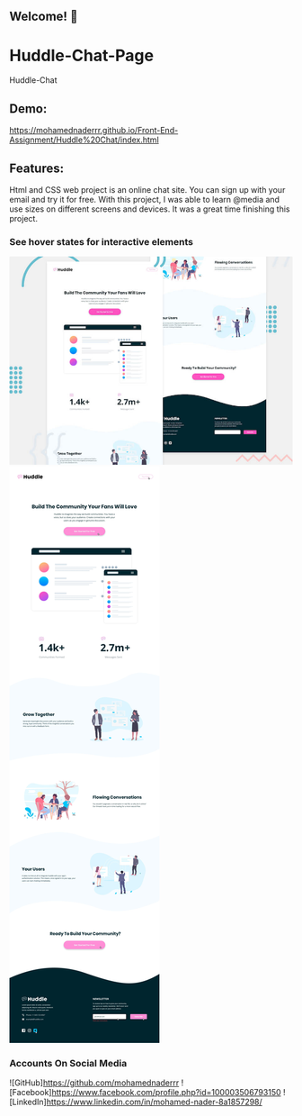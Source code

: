 ## Welcome! 👋

# Huddle-Chat-Page
Huddle-Chat
## Demo:
https://mohamednaderrr.github.io/Front-End-Assignment/Huddle%20Chat/index.html

## Features:
Html and CSS web project is an online chat site. You can sign up with your email and try it for free. With this project, I was able to learn @media and use sizes on different screens and devices. It was a great time finishing this project.
### See hover states  for interactive elements
![GetiingStarted](./design/desktop-preview.jpg)                                                 
![Design](./design/active-states.jpg)
### Accounts On Social Media
![GitHub]https://github.com/mohamednaderrr
![Facebook]https://www.facebook.com/profile.php?id=100003506793150
![LinkedIn]https://www.linkedin.com/in/mohamed-nader-8a1857298/
